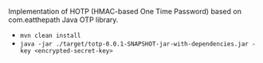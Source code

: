 Implementation of HOTP (HMAC-based One Time Password) based on com.eatthepath Java OTP library.

* `mvn clean install`
* `java -jar ./target/totp-0.0.1-SNAPSHOT-jar-with-dependencies.jar -key <encrypted-secret-key>`
